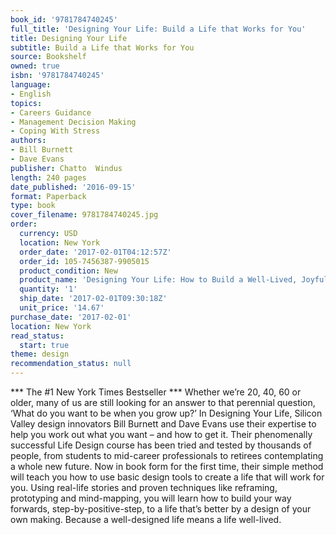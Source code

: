 ```yaml
---
book_id: '9781784740245'
full_title: 'Designing Your Life: Build a Life that Works for You'
title: Designing Your Life
subtitle: Build a Life that Works for You
source: Bookshelf
owned: true
isbn: '9781784740245'
language:
- English
topics:
- Careers Guidance
- Management Decision Making
- Coping With Stress
authors:
- Bill Burnett
- Dave Evans
publisher: Chatto  Windus
length: 240 pages
date_published: '2016-09-15'
format: Paperback
type: book
cover_filename: 9781784740245.jpg
order:
  currency: USD
  location: New York
  order_date: '2017-02-01T04:12:57Z'
  order_id: 105-7456387-9905015
  product_condition: New
  product_name: 'Designing Your Life: How to Build a Well-Lived, Joyful Life'
  quantity: '1'
  ship_date: '2017-02-01T09:30:18Z'
  unit_price: '14.67'
purchase_date: '2017-02-01'
location: New York
read_status:
  start: true
theme: design
recommendation_status: null
---
```

*** The #1 New York Times Bestseller ***
Whether we’re 20, 40, 60 or older, many of us are still looking for an answer to that perennial question, ‘What do you want to be when you grow up?’ In Designing Your Life, Silicon Valley design innovators Bill Burnett and Dave Evans use their expertise to help you work out what you want – and how to get it.
Their phenomenally successful Life Design course has been tried and tested by thousands of people, from students to mid-career professionals to retirees contemplating a whole new future. Now in book form for the first time, their simple method will teach you how to use basic design tools to create a life that will work for you.
Using real-life stories and proven techniques like reframing, prototyping and mind-mapping, you will learn how to build your way forwards, step-by-positive-step, to a life that’s better by a design of your own making.
Because a well-designed life means a life well-lived.
